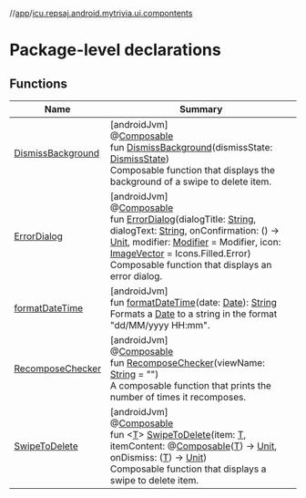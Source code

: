 //[app](../../index.md)/[icu.repsaj.android.mytrivia.ui.compontents](index.md)

# Package-level declarations

## Functions

| Name                                        | Summary                                                                                                                                                                                                                                                                                                                                                                                                                                                                                                                                                                                                                                                                                                                                                                                   |
|---------------------------------------------|-------------------------------------------------------------------------------------------------------------------------------------------------------------------------------------------------------------------------------------------------------------------------------------------------------------------------------------------------------------------------------------------------------------------------------------------------------------------------------------------------------------------------------------------------------------------------------------------------------------------------------------------------------------------------------------------------------------------------------------------------------------------------------------------|
| [DismissBackground](-dismiss-background.md) | [androidJvm]<br>@[Composable](https://developer.android.com/reference/kotlin/androidx/compose/runtime/Composable.html)<br>fun [DismissBackground](-dismiss-background.md)(dismissState: [DismissState](https://developer.android.com/reference/kotlin/androidx/compose/material3/DismissState.html))<br>Composable function that displays the background of a swipe to delete item.                                                                                                                                                                                                                                                                                                                                                                                                       |
| [ErrorDialog](-error-dialog.md)             | [androidJvm]<br>@[Composable](https://developer.android.com/reference/kotlin/androidx/compose/runtime/Composable.html)<br>fun [ErrorDialog](-error-dialog.md)(dialogTitle: [String](https://kotlinlang.org/api/latest/jvm/stdlib/kotlin/-string/index.html), dialogText: [String](https://kotlinlang.org/api/latest/jvm/stdlib/kotlin/-string/index.html), onConfirmation: () -&gt; [Unit](https://kotlinlang.org/api/latest/jvm/stdlib/kotlin/-unit/index.html), modifier: [Modifier](https://developer.android.com/reference/kotlin/androidx/compose/ui/Modifier.html) = Modifier, icon: [ImageVector](https://developer.android.com/reference/kotlin/androidx/compose/ui/graphics/vector/ImageVector.html) = Icons.Filled.Error)<br>Composable function that displays an error dialog. |
| [formatDateTime](format-date-time.md)       | [androidJvm]<br>fun [formatDateTime](format-date-time.md)(date: [Date](https://developer.android.com/reference/kotlin/java/util/Date.html)): [String](https://kotlinlang.org/api/latest/jvm/stdlib/kotlin/-string/index.html)<br>Formats a [Date](https://developer.android.com/reference/kotlin/java/util/Date.html) to a string in the format &quot;dd/MM/yyyy HH:mm&quot;.                                                                                                                                                                                                                                                                                                                                                                                                             |
| [RecomposeChecker](-recompose-checker.md)   | [androidJvm]<br>@[Composable](https://developer.android.com/reference/kotlin/androidx/compose/runtime/Composable.html)<br>fun [RecomposeChecker](-recompose-checker.md)(viewName: [String](https://kotlinlang.org/api/latest/jvm/stdlib/kotlin/-string/index.html) = &quot;&quot;)<br>A composable function that prints the number of times it recomposes.                                                                                                                                                                                                                                                                                                                                                                                                                                |
| [SwipeToDelete](-swipe-to-delete.md)        | [androidJvm]<br>@[Composable](https://developer.android.com/reference/kotlin/androidx/compose/runtime/Composable.html)<br>fun &lt;[T](-swipe-to-delete.md)&gt; [SwipeToDelete](-swipe-to-delete.md)(item: [T](-swipe-to-delete.md), itemContent: @[Composable](https://developer.android.com/reference/kotlin/androidx/compose/runtime/Composable.html)([T](-swipe-to-delete.md)) -&gt; [Unit](https://kotlinlang.org/api/latest/jvm/stdlib/kotlin/-unit/index.html), onDismiss: ([T](-swipe-to-delete.md)) -&gt; [Unit](https://kotlinlang.org/api/latest/jvm/stdlib/kotlin/-unit/index.html))<br>Composable function that displays a swipe to delete item.                                                                                                                              |
